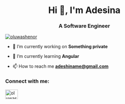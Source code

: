 <h1 align="center">Hi 👋, I'm Adesina</h1>
<h3 align="center">A Software Engineer</h3>

<p align="left"> <a href="https://twitter.com/oluwashenor" target="blank"><img src="https://img.shields.io/twitter/follow/oluwashenor?logo=twitter&style=for-the-badge" alt="oluwashenor" /></a> </p>

- 🔭 I’m currently working on **Something private**

- 🌱 I’m currently learning **Angular**

- 📫 How to reach me **adeshiname@gmail.com**

<h3 align="left">Connect with me:</h3>
<p align="left">
<a href="https://x.com/oluwashenor" target="blank"><img align="center" src="https://raw.githubusercontent.com/rahuldkjain/github-profile-readme-generator/master/src/images/icons/Social/x.svg" alt="oluwashenor" height="30" width="40" /></a>
</p>

